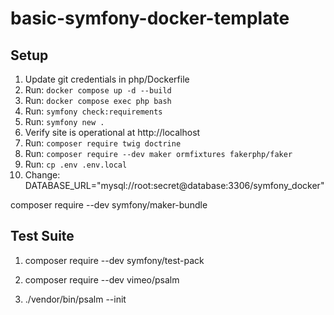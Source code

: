 # basic-symfony-docker-template

## Setup
1. Update git credentials in php/Dockerfile
1. Run: `docker compose up -d --build`
1. Run: `docker compose exec php bash`
1. Run: `symfony check:requirements`
1. Run: `symfony new .`
1. Verify site is operational at http://localhost
1. Run: `composer require twig doctrine`
1. Run: `composer require --dev maker ormfixtures fakerphp/faker`
1. Run: `cp .env .env.local`
1. Change: DATABASE_URL="mysql://root:secret@database:3306/symfony_docker"

composer require --dev symfony/maker-bundle

## Test Suite
1. composer require --dev symfony/test-pack

1. composer require --dev vimeo/psalm
1. ./vendor/bin/psalm --init